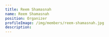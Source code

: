 ```yaml
---
title: Reem Shamasnah
name: Reem Shamasnah
position: Organizer
profileImage: /img/members/reem-shamasnah.jpg
description: 
---
```


